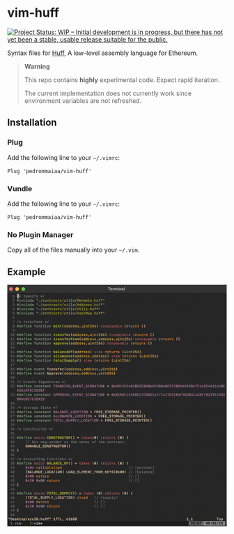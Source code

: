 # vim-huff

[![Project Status: WIP – Initial development is in progress, but there has not yet been a stable, usable release suitable for the public.](https://www.repostatus.org/badges/latest/wip.svg)](https://www.repostatus.org/#wip)


Syntax files for [Huff](https://github.com/huff-language), A low-level assembly language for Ethereum.

> **Warning**
>
> This repo contains **highly** experimental code. Expect rapid iteration.
>
> The current implementation does not currently work since environment variables are not refreshed.


## Installation

### Plug

Add the following line to your `~/.vimrc`:

```vim
Plug 'pedrommaiaa/vim-huff'
```

### Vundle

Add the following line to your `~/.vimrc`:

```vim
Plug 'pedrommaiaa/vim-huff'
```

### No Plugin Manager

Copy all of the files manually into your `~/.vim`.


## Example

![vim-huff](./images/example.png)
